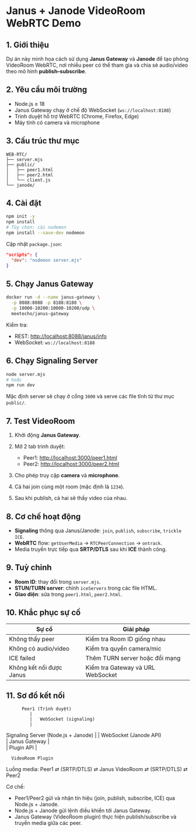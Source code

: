 # Janus + Janode VideoRoom WebRTC Demo

## 1. Giới thiệu

Dự án này minh họa cách sử dụng **Janus Gateway** và **Janode** để tạo phòng VideoRoom WebRTC, nơi nhiều peer có thể tham gia và chia sẻ audio/video theo mô hình **publish–subscribe**.

## 2. Yêu cầu môi trường

- Node.js ≥ 18
- Janus Gateway chạy ở chế độ WebSocket (`ws://localhost:8188`)
- Trình duyệt hỗ trợ WebRTC (Chrome, Firefox, Edge)
- Máy tính có camera và microphone

## 3. Cấu trúc thư mục

```
WEB-RTC/
├── server.mjs
├── public/
│   ├── peer1.html
│   ├── peer2.html
│   └── client.js
└── janode/
```

## 4. Cài đặt

```bash
npm init -y
npm install
# Tùy chọn: cài nodemon
npm install --save-dev nodemon
```

Cập nhật `package.json`:

```json
"scripts": {
  "dev": "nodemon server.mjs"
}
```

## 5. Chạy Janus Gateway

```bash
docker run -d --name janus-gateway \
  -p 8088:8088 -p 8188:8188 \
  -p 10000-10200:10000-10200/udp \
  meetecho/janus-gateway
```

Kiểm tra:

- REST: [http://localhost:8088/janus/info](http://localhost:8088/janus/info)
- WebSocket: `ws://localhost:8188`

## 6. Chạy Signaling Server

```bash
node server.mjs
# hoặc
npm run dev
```

Mặc định server sẽ chạy ở cổng `3000` và serve các file tĩnh từ thư mục `public/`.

## 7. Test VideoRoom

1. Khởi động **Janus Gateway**.
2. Mở 2 tab trình duyệt:

   - Peer1: [http://localhost:3000/peer1.html](http://localhost:3000/peer1.html)
   - Peer2: [http://localhost:3000/peer2.html](http://localhost:3000/peer2.html)

3. Cho phép truy cập **camera** và **microphone**.
4. Cả hai join cùng một room (mặc định là `1234`).
5. Sau khi publish, cả hai sẽ thấy video của nhau.

## 8. Cơ chế hoạt động

- **Signaling** thông qua Janus/Janode: `join`, `publish`, `subscribe`, `trickle ICE`.
- **WebRTC** flow: `getUserMedia` → `RTCPeerConnection` → `ontrack`.
- Media truyền trực tiếp qua **SRTP/DTLS** sau khi **ICE** thành công.

## 9. Tuỳ chỉnh

- **Room ID**: thay đổi trong `server.mjs`.
- **STUN/TURN server**: chỉnh `iceServers` trong các file HTML.
- **Giao diện**: sửa trong `peer1.html`, `peer2.html`.

## 10. Khắc phục sự cố

| Sự cố | Giải pháp |
|-------|-----------|
| Không thấy peer | Kiểm tra Room ID giống nhau |
| Không có audio/video | Kiểm tra quyền camera/mic |
| ICE failed | Thêm TURN server hoặc đổi mạng |
| Không kết nối được Janus | Kiểm tra Gateway và URL WebSocket |

## 11. Sơ đồ kết nối
          Peer1 (Trình duyệt) 
             | 
             |   WebSocket (signaling)  
             |
Signaling Server (Node.js + Janode) 
             | 
             |   WebSocket (Janode API)  
             |
        Janus Gateway 
             |  
             |   Plugin API 
             |
             
      VideoRoom Plugin

Luồng media:
Peer1 ⇄ (SRTP/DTLS) ⇄ Janus VideoRoom ⇄ (SRTP/DTLS) ⇄ Peer2

Cơ chế:
- Peer1/Peer2 gửi và nhận tín hiệu (join, publish, subscribe, ICE) qua Node.js + Janode.
- Node.js + Janode gửi lệnh điều khiển tới Janus Gateway.
- Janus Gateway (VideoRoom plugin) thực hiện publish/subscribe và truyền media giữa các peer.
